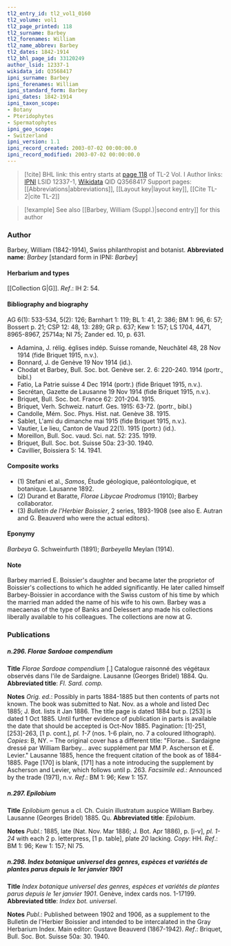 ```yaml
---
tl2_entry_id: tl2_vol1_0160
tl2_volume: vol1
tl2_page_printed: 118
tl2_surname: Barbey
tl2_forenames: William
tl2_name_abbrev: Barbey
tl2_dates: 1842-1914
tl2_bhl_page_id: 33120249
author_lsid: 12337-1
wikidata_id: Q3568417
ipni_surname: Barbey
ipni_forenames: William
ipni_standard_form: Barbey
ipni_dates: 1842-1914
ipni_taxon_scope: 
- Botany
- Pteridophytes
- Spermatophytes
ipni_geo_scope: 
- Switzerland
ipni_version: 1.1
ipni_record_created: 2003-07-02 00:00:00.0
ipni_record_modified: 2003-07-02 00:00:00.0
---
```


> [!cite] BHL link: this entry starts at [page 118](https://www.biodiversitylibrary.org/page/33120249) of TL-2 Vol. I
> Author links: [IPNI](https://www.ipni.org/a/12337-1) LSID 12337-1, [Wikidata](https://www.wikidata.org/wiki/Q3568417) QID Q3568417
> Support pages: [[Abbreviations|abbreviations]], [[Layout key|layout key]], [[Cite TL-2|cite TL-2]]

> [!example] See also [[Barbey, William (Suppl.)|second entry]] for this author

### Author

Barbey, William (1842-1914), Swiss philanthropist and botanist. 
**Abbreviated name**: *Barbey* \[standard form in IPNI: *Barbey*\]

#### Herbarium and types

[[Collection G|G]].
*Ref*.: IH 2: 54.

#### Bibliography and biography

AG 6(1): 533-534, 5(2): 126; Barnhart 1: 119; BL 1: 41, 2: 386; BM 1: 96, 6: 57; Bossert p. 21; CSP 12: 48, 13: 289; GR p. 637; Kew 1: 157; LS 1704, 4471, 8965-8967, 25714a; NI 75; Zander ed. 10, p. 631.
- Adamina, J. rélig. églises indép. Suisse romande, Neuchâtel 48, 28 Nov 1914 (fide Briquet 1915, n.v.).
- Bonnard, J. de Genève 19 Nov 1914 (id.).
- Chodat et Barbey, Bull. Soc. bot. Genève ser. 2. 6: 220-240. 1914 (portr., bibl.)
- Fatio, La Patrie suisse 4 Dec 1914 (portr.) (fide Briquet 1915, n.v.).
- Secrétan, Gazette de Lausanne 19 Nov 1914 (fide Briquet 1915, n.v.).
- Briquet, Bull. Soc. bot. France 62: 201-204. 1915.
- Briquet, Verh. Schweiz. naturf. Ges. 1915: 63-72. (portr., bibl.)
- Candolle, Mém. Soc. Phys. Hist. nat. Genève 38. 1915.
- Sablet, L'ami du dimanche mai 1915 (fide Briquet 1915, n.v.).
- Vautier, Le lieu, Canton de Vaud 22(1). 1915 (portr.) (id.).
- Moreillon, Bull. Soc. vaud. Sci. nat. 52: 235. 1919.
- Briquet, Bull. Soc. bot. Suisse 50a: 23-30. 1940.
- Cavillier, Boissiera 5: 14. 1941.

#### Composite works

- (1) Stefani et al., *Samos*, Étude géologique, paléontologique, et botanique. Lausanne 1892.
- (2) Durand et Baratte, *Florae Libycae Prodromus* (1910); Barbey collaborator.
- (3) *Bulletin de l'Herbier Boissier*, 2 series, 1893-1908 (see also E. Autran and G. Beauverd who were the actual editors).

#### Eponymy

*Barbeya* G. Schweinfurth (1891); *Barbeyella* Meylan (1914).

#### Note

Barbey married E. Boissier's daughter and became later the proprietor of Boissier's collections to which he added significantly. He later called himself Barbey-Boissier in accordance with the Swiss custom of his time by which the married man added the name of his wife to his own. Barbey was a maecaenas of the type of Banks and Delessert anp made his collections liberally available to his colleagues. The collections are now at G.

### Publications

##### n.296. Florae Sardoae compendium

**Title**
*Florae Sardoae compendium* \[.\] Catalogue raisonné des végétaux observés dans l'ile de Sardaigne. Lausanne (Georges Bridel) 1884. Qu.
**Abbreviated title**: *Fl. Sard. comp.*

**Notes**
*Orig. ed*.: Possibly in parts 1884-1885 but then contents of parts not known. The book was submitted to Nat. Nov. as a whole and listed Dec 1885; J. Bot. lists it Jan 1886. The title page is dated 1884 but p. \[253\] is dated 1 Oct 1885. Until further evidence of publication in parts is available the date that should be accepted is Oct-Nov 1885. Pagination: \[1\]-251, \[253\]-263, \[1 p. cont.\], *pl. 1-7* (nos. 1-6 plain, no. 7 a coloured lithograph). *Copies*: B, NY. – The original cover has a different title: "Florae... Sardaigne dressé par William Barbey... avec supplément par MM P. Ascherson et E. Levier." Lausanne 1885, hence the frequent citation of the book as of 1884-1885. Page \[170\] is blank, \[171\] has a note introducing the supplement by Ascherson and Levier, which follows until p. 263.
*Facsimile ed*.: Announced by the trade (1971), n.v.
*Ref*.: BM 1: 96; Kew 1: 157.

##### n.297. Epilobium

**Title**
*Epilobium* genus a cl. Ch. Cuisin illustratum auspice William Barbey. Lausanne (Georges Bridel) 1885. Qu.
**Abbreviated title**: *Epilobium*.

**Notes**
*Publ*.: 1885, late (Nat. Nov. Mar 1886; J. Bot. Apr 1886), p. \[i-v\], *pl. 1-24* with each 2 p. letterpress, \[1 p. table\], plate *20* lacking. *Copy*: HH.
*Ref*.: BM 1: 96; Kew 1: 157; NI 75.

##### n.298. Index botanique universel des genres, espèces et variétés de plantes parus depuis le 1er janvier 1901

**Title**
*Index botanique universel des genres, espèces et variétés de plantes parus depuis le 1er janvier 1901*. Genève, index cards nos. 1-17199.
**Abbreviated title**: *Index bot. universel*.

**Notes**
*Publ*.: Published between 1902 and 1906, as a supplement to the Bulletin de l'Herbier Boissier and intended to be intercalated in the Gray Herbarium Index. Main editor: Gustave Beauverd (1867-1942).
*Ref*.: Briquet, Bull. Soc. Bot. Suisse 50a: 30. 1940.

